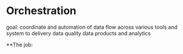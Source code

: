 # Orchestration

goal: coordinate and automation of data flow across various tools and system to delivery data quality data products and analytics 

**The job: 
